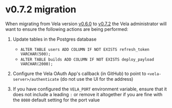 # v0.7.2 migration

When migrating from Vela version [v0.6.0](https://github.com/go-vela/community/blob/master/releases/v0.6.0.md) to [v0.7.2](https://github.com/go-vela/community/blob/master/releases/v0.7.2.md) the Vela administrator will want to ensure the following actions are being performed:

1. Update tables in the Postgres database
   * `ALTER TABLE users ADD COLUMN IF NOT EXISTS refresh_token VARCHAR(500);`
   * `ALTER TABLE builds ADD COLUMN IF NOT EXISTS deploy_payload VARCHAR(2000);`

1. Configure the Vela OAuth App's callback (in GitHub) to point to `<vela-server>/authenticate` (do not use the UI for the address)

1. If you have configured the `VELA_PORT` environment variable, ensure that it does not include a leading `:` or remove it altogether if you are fine with the `8080` default setting for the port value